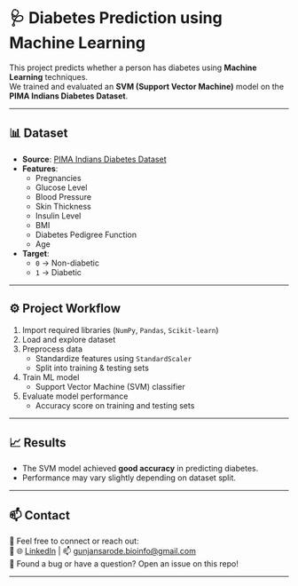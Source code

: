 # 🩺 Diabetes Prediction using Machine Learning  

This project predicts whether a person has diabetes using **Machine Learning** techniques.  
We trained and evaluated an **SVM (Support Vector Machine)** model on the **PIMA Indians Diabetes Dataset**.  

---

## 📊 Dataset  

- **Source**: [PIMA Indians Diabetes Dataset](https://www.kaggle.com/datasets/uciml/pima-indians-diabetes-database)  
- **Features**:  
  - Pregnancies  
  - Glucose Level  
  - Blood Pressure  
  - Skin Thickness  
  - Insulin Level  
  - BMI  
  - Diabetes Pedigree Function  
  - Age  
- **Target**:  
  - `0` → Non-diabetic  
  - `1` → Diabetic  

---

## ⚙️ Project Workflow  

1. Import required libraries (`NumPy`, `Pandas`, `Scikit-learn`)  
2. Load and explore dataset  
3. Preprocess data  
   - Standardize features using `StandardScaler`  
   - Split into training & testing sets  
4. Train ML model  
   - Support Vector Machine (SVM) classifier  
5. Evaluate model performance  
   - Accuracy score on training and testing sets  

---

## 📈 Results  

- The SVM model achieved **good accuracy** in predicting diabetes.  
- Performance may vary slightly depending on dataset split.  

---

## 📫 Contact

📧 Feel free to connect or reach out:  
🔗 🌐 [LinkedIn](https://www.linkedin.com/in/gunjan-sarode/) | 📫 gunjansarode.bioinfo@gmail.com  
🐛 Found a bug or have a question? Open an issue on this repo!

---
